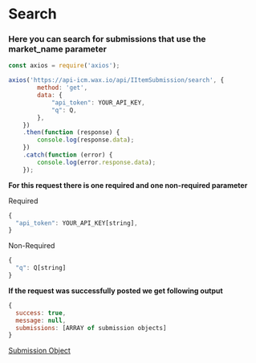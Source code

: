 # Search
### Here you can search for submissions that use the market_name parameter

```javascript
const axios = require('axios');

axios('https://api-icm.wax.io/api/IItemSubmission/search', {
        method: 'get',
        data: {
            "api_token": YOUR_API_KEY,
            "q": Q,
        },
    })
    .then(function (response) {
        console.log(response.data);
    })
    .catch(function (error) {
        console.log(error.response.data);
    });
```

**For this request there is one required and one non-required parameter**

Required
```javascript
{
  "api_token": YOUR_API_KEY[string],
}
```

Non-Required
```javascript
{
  "q": Q[string]
}
```

**If the request was successfully posted we get following output**
```javascript
{ 
  success: true, 
  message: null, 
  submissions: [ARRAY of submission objects]
}
```
[Submission Object](https://github.com/worldwide-asset-exchange/wax-item-creation-management/blob/master/IItemSubmission.md#standard-item-submission-object)
